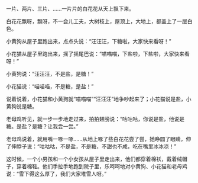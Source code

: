 一片、两片、三片、......一片片的白花花从天上飘下来。

白花花飘呀，飘呀，不一会儿工夫，大树枝上，屋顶上，大地上，都盖上了一层白色。

小黄狗从屋子里跑出来，点点头说：“汪汪汪，下糖啦，大家快来看呀！”

小花猫从屋子里跑出来，摇了摇尾巴说：“喵喵喵，下盐啦，下盐啦，大家快来看呀！”

小黄狗说：“汪汪汪，不是盐，是糖！”

小花猫说：“喵喵喵，不是糖，是盐！”

说着说着，小花猫和小黄狗就“喵喵喵”“汪汪汪”地争吵起来了；小花猫说是盐，小黄狗说是糖。

老母鸡听见，就一步一步地走过来，拍拍翅膀说：“咕咕咕，你说是盐，他说是糖。是盐？是糖？让我尝一尝。”

老母鸡说着，就用嘴一啄一啄......从地上啄了些白花花尝了尝，她睁圆了眼睛，伸了伸脖子说：“咕咕咕，不是盐，不是糖，不甜也不咸，吃在嘴里冰冰凉！”

这时候，一个小男孩和一个小女孩从屋子里走出来，他们都穿着棉袄，戴着绒帽子，穿着棉鞋。他们手拉手地跑到院子里，乐呵呵地对小黄狗、小花猫和老母鸡说：“雪下得这么厚了，我们大家堆雪人呀。”
